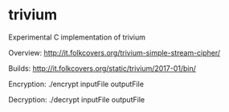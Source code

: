 # trivium
Experimental C implementation of trivium

Overview:
http://it.folkcovers.org/trivium-simple-stream-cipher/

Builds:
http://it.folkcovers.org/static/trivium/2017-01/bin/

Encryption:
./encrypt inputFile outputFile

Decryption:
./decrypt inputFile outputFile
